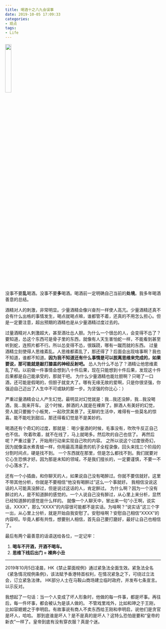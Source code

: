 ```yaml
---
title: 喝酒十之八九会误事
date: 2019-10-05 17:09:33
categories:
- 观点
tags:
- Life
---
```


<img src="https://cdn.jsdelivr.net/gh/yigegongjiang/image_space@main/blog_img/202305300004125.jpg" width="20%">

没事不要**乱**喝酒。没事不要**多**喝酒。喝酒前一定明确自己当前的**处境**。我多年喝酒善意的总结。

酒精对人的刺激，非常明显。少量酒精会像兴奋剂一样使人高亢。少量酒精还真不会有什么出格的事情发生，喝点就喝点嘛，谁都管不着，还真的不用怎么担心。但是一定要注意，超出预期的酒精也是从少量酒精过度过去的。

<!-- more -->
过量酒精对人刺激超大，甚至酒壮怂人胆。为什么一个很怂的人，会变得不怂了？要知道，怂这个东西可是骨子里的东西，就像有人天生害怕蛇一样，不能看到甚至听到蛇，连照片都不行。所以怂变得不怂，很蹊跷，哪有一蹴而就的东西。
过量酒精立刻使得人思维紊乱。人思维都紊乱了，那还得了？后面会出现啥事啊？我也不知道，谁都不知道。**因为我不知道还有什么事情是可以脱离思维来完成的，如果要说，那可能就是敲打膝盖的神经反射吧。**
怂人为什么不怂了？酒精让他思维紊乱了呗。以前做一件事情会想到八十件后果，现在只能想到十件后果，发现这十件后果都是自己能承受的，那就干吧。
为什么少量酒精也能壮胆啊？只喝了一口酒，还可能是假喝的，但胆子就变大了。哪有无缘无故的爱啊，只是你很坚强，你强迫自己迈出了人生中不可或缺的那一步。为坚强的你比心：）

严重过量酒精会让人产生幻觉。最明显对幻觉就是：我...我还没醉，我...我没喝酒，我...我来开车。
这个时候，醉酒的人就是在裸奔了。醉酒人有美好的幻觉，旁人就只要搬个小板凳，一起欣赏美景了。无聊的生活中，难得有一些莫名的惊喜。能不能吃到甜瓜，那还得看幻觉是不是美妙的。

喝酒还有个奇幻的过度，那就是：
喝少量酒的时候，毛事没有，吹吹牛反正自己也不信。
吹着吹着，就不在线了，马上就喝多。然后吹的自己也信了。
再然后呢？严重过量了，开始用行动来实现自己吹的内容。
之所以说这个过度很奇幻，因为就像温水煮青蛙一样，你用最高清最贵的机子全程录像，回头来找三个阶段的分割时间点，硬是找不到。
一个东西就在那里，但是怎么都找不到。我们就要对它心生恐惧才好。因为那是未知的领域，不是我们擅长的，一定要谨慎，不要一不小心落水了。

还有一个小插曲，和你聊天的人，如果说自己没有喝醉过。你就不要信就好。这里不带其他分析，你就是不要相信“他没有喝醉过”这么一个事就好。
我相信没说这话的人可能真没醉过，但是说过这话的人，肯定醉过。
为什么啊？因为一个没有醉过的人，是不知道醉的感觉的。一个人说自己没有醉过，从心里上来分析，显然已经知道醉的感觉是什么样的。
就像一个人聊天中，冒出来一句“小王啊，说实话，XXXX”，那么“XXXX”的内容很可能都不是实话。为啥啊？“说实话”这三个字一出，从心里上分析，就是开始自我安慰了。安慰啥啊？安慰自己相信“XXXX”的内容呗。毕竟人都有共性，想要别人相信，首先自己要打磨好，最好让自己也相信了。

最后有两个最善意的话语送给各位，一定记牢：
1. **喝车不开酒，开酒不喝车。**
2. **思维下线后出门 = 裸奔小丑**

___

2019年10月5日凌晨，HK《禁止蒙面规例》通过紧急法全面生效。紧急法全名《紧急情况规例条例》，该法赋予香港特首权利，在情况紧急之下，可绕过立法会，订立紧急法律。
HK部分人士在马鞍山商场建立临时政府，并发布七条宣言。以示反对。

我想起了一句话：当一个人变成了坏人形象时，他做的每一件事，都是坏事。再往后，每一件坏事，都会被认为是该人做的。
不管戏里戏外，比如和珅之于王刚，比如容嬷嬷之于李明启。有故事说有商人不卖东西给王刚和李明启，说他们是贪官是坏人，哈哈。
那到底谁是坏人？是不是真的是坏人？这特么恐怕是要和“皇帝的新衣”一样了。皇帝到底有没有穿衣服？真是个迷。
